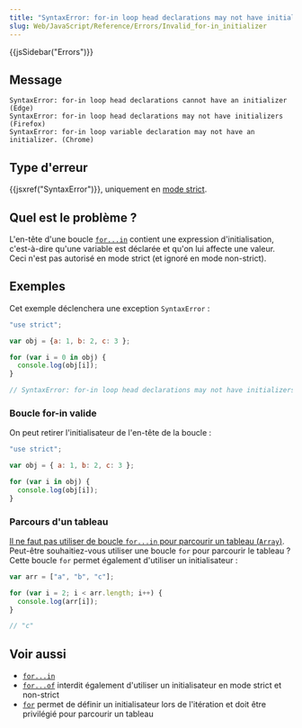 ```yaml
---
title: "SyntaxError: for-in loop head declarations may not have initializers"
slug: Web/JavaScript/Reference/Errors/Invalid_for-in_initializer
---
```


{{jsSidebar("Errors")}}

## Message

```
SyntaxError: for-in loop head declarations cannot have an initializer (Edge)
SyntaxError: for-in loop head declarations may not have initializers (Firefox)
SyntaxError: for-in loop variable declaration may not have an initializer. (Chrome)
```

## Type d'erreur

{{jsxref("SyntaxError")}}, uniquement en [mode strict](/fr/docs/Web/JavaScript/Reference/Strict_mode).

## Quel est le problème ?

L'en-tête d'une boucle [`for...in`](/fr/docs/Web/JavaScript/Reference/Instructions/for...in) contient une expression d'initialisation, c'est-à-dire qu'une variable est déclarée et qu'on lui affecte une valeur. Ceci n'est pas autorisé en mode strict (et ignoré en mode non-strict).

## Exemples

Cet exemple déclenchera une exception `SyntaxError` :

```js example-bad
"use strict";

var obj = {a: 1, b: 2, c: 3 };

for (var i = 0 in obj) {
  console.log(obj[i]);
}

// SyntaxError: for-in loop head declarations may not have initializers
```

### Boucle for-in valide

On peut retirer l'initialisateur de l'en-tête de la boucle :

```js example-good
"use strict";

var obj = { a: 1, b: 2, c: 3 };

for (var i in obj) {
  console.log(obj[i]);
}
```

### Parcours d'un tableau

[Il ne faut pas utiliser de boucle `for...in` pour parcourir un tableau (`Array`)](/fr/docs/Web/JavaScript/Reference/Instructions/for...in#Utiliser_for...in_et_parcourir_un_tableau). Peut-être souhaitiez-vous utiliser une boucle `for` pour parcourir le tableau ? Cette boucle `for` permet également d'utiliser un initialisateur :

```js example-good
var arr = ["a", "b", "c"];

for (var i = 2; i < arr.length; i++) {
  console.log(arr[i]);
}

// "c"
```

## Voir aussi

- [`for...in`](/fr/docs/Web/JavaScript/Reference/Instructions/for...in)
- [`for...of`](/fr/docs/Web/JavaScript/Reference/Instructions/for...of) interdit également d'utiliser un initialisateur en mode strict et non-strict
- [`for`](/fr/docs/Web/JavaScript/Reference/Instructions/for) permet de définir un initialisateur lors de l'itération et doit être privilégié pour parcourir un tableau
